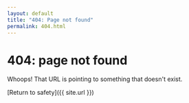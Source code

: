```yaml
---
layout: default
title: "404: Page not found"
permalink: 404.html
---
```


# 404: page not found

Whoops! That URL is pointing to something that doesn't exist.

[Return to safety]({{ site.url }})